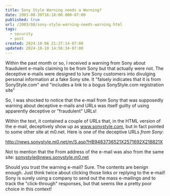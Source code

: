 ```yaml
---
title: Sony Style Warning needs a Warning?
date: 2003-08-30T16:18:00.000-07:00
published: true
url: /2003/08/sony-style-warning-needs-warning.html
tags:
  - security
  - post
created: 2024-10-06 21:27:14-07:00
updated: 2024-10-10 14:56:34-07:00
---
```


Within the past month or so, I received a warning from Sony about fraudulent e-mails claiming to be from Sony but that actually were not. The deceptive e-mails were designed to lure Sony customers into divulging personal information at a fake Sony site. It "falsely indicates that it is from SonyStyle.com" and "includes a link to a bogus SonyStyle.com registration site"  
  
So, I was shocked to notice that the e-mail from Sony that was supposedly warning about deceptive e-mails and URLs was itself guilty of using apparently deceptive or "fraudulent" URLs!  
  
Within the text, it contained a couple of URLs that, in the HTML version of the e-mail, deceptively show up as www.sonystyle.com, but in fact pointed to some other site at m0.net. Here is one of the deceptive URLs _from Sony_:  
  
http://news.sonystyle.m0.net/m/S.asp?HB9483736521X2571692X218821X  
  
Not to mention that the From address of the e-mail was also from the same site: sonystyle@news.sonystyle.m0.net  
  
Should you trust the warning e-mail? Sure. The contents are benign enough. Just think twice about clicking those links or replying to the e-mail! Sony is surely using a company to send out the mass e-mailings and to track the "click-through" responses, but that seems like a pretty poor choice in this context!